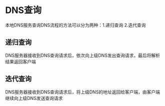 # DNS查询
本地DNS服务查询DNS流程的方法可以分为两种：1.递归查询 2.迭代查询

## 递归查询
DNS服务器接收到DNS查询请求后，依次向上级DNS发出查询请求，最后将解析结果返回客户端

## 迭代查询
DNS服务器接收到DNS查询请求后，将上级DNS的地址返回给客户端，由客户端继续向上级DNS发送查询请求